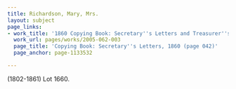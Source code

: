 ```yaml
---
title: Richardson, Mary, Mrs.
layout: subject
page_links:
- work_title: '1860 Copying Book: Secretary''s Letters and Treasurer''s Letters, 2005.062.003  '
  work_url: pages/works/2005-062-003
  page_title: 'Copying Book: Secretary''s Letters, 1860 (page 042)'
  page_anchor: page-1133532

---
```

<p>(1802-1861) Lot 1660.</p>